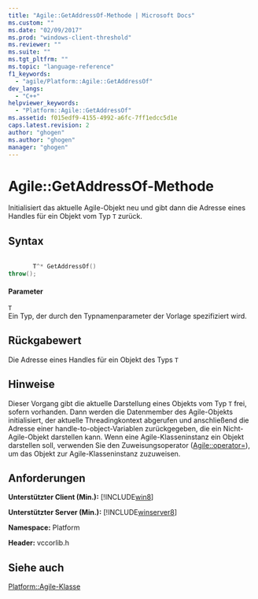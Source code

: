 ```yaml
---
title: "Agile::GetAddressOf-Methode | Microsoft Docs"
ms.custom: ""
ms.date: "02/09/2017"
ms.prod: "windows-client-threshold"
ms.reviewer: ""
ms.suite: ""
ms.tgt_pltfrm: ""
ms.topic: "language-reference"
f1_keywords: 
  - "agile/Platform::Agile::GetAddressOf"
dev_langs: 
  - "C++"
helpviewer_keywords: 
  - "Platform::Agile::GetAddressOf"
ms.assetid: f015edf9-4155-4992-a6fc-7ff1edcc5d1e
caps.latest.revision: 2
author: "ghogen"
ms.author: "ghogen"
manager: "ghogen"
---
```

# Agile::GetAddressOf-Methode
Initialisiert das aktuelle Agile\-Objekt neu und gibt dann die Adresse eines Handles für ein Objekt vom Typ `T` zurück.  
  
## Syntax  
  
```cpp  
  
       T^* GetAddressOf()   
throw();  
```  
  
#### Parameter  
 `T`  
 Ein Typ, der durch den Typnamenparameter der Vorlage spezifiziert wird.  
  
## Rückgabewert  
 Die Adresse eines Handles für ein Objekt des Typs `T`  
  
## Hinweise  
 Dieser Vorgang gibt die aktuelle Darstellung eines Objekts vom Typ `T` frei, sofern vorhanden. Dann werden die Datenmember des Agile\-Objekts initialisiert, der aktuelle Threadingkontext abgerufen und anschließend die Adresse einer handle\-to\-object\-Variablen zurückgegeben, die ein Nicht\-Agile\-Objekt darstellen kann. Wenn eine Agile\-Klasseninstanz ein Objekt darstellen soll, verwenden Sie den Zuweisungsoperator \([Agile::operator\=](../cppcx/agile-operator-assign-operator.md)\), um das Objekt zur Agile\-Klasseninstanz zuzuweisen.  
  
## Anforderungen  
 **Unterstützter Client \(Min.\):** [!INCLUDE[win8](../cppcx/includes/win8-md.md)]  
  
 **Unterstützter Server \(Min.\):** [!INCLUDE[winserver8](../cppcx/includes/winserver8-md.md)]  
  
 **Namespace:** Platform  
  
 **Header:** vccorlib.h  
  
## Siehe auch  
 [Platform::Agile\-Klasse](../cppcx/platform-agile-class.md)